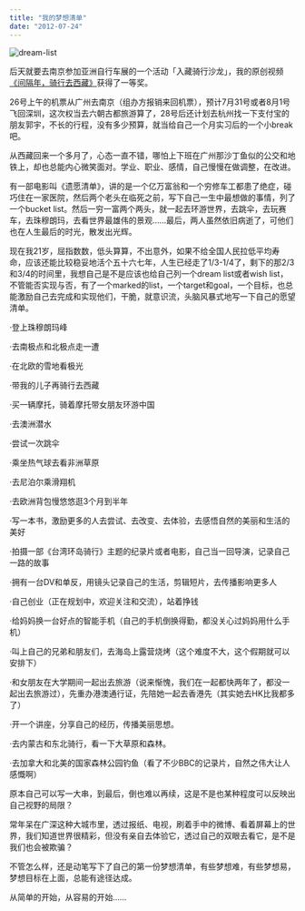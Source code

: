 ```yaml
---
title: "我的梦想清单"
date: "2012-07-24"
---
```


![dream-list](https://static.is26.com/wp-image/2012/07/dream-list1.jpg "dream-list")

后天就要去南京参加亚洲自行车展的一个活动「入藏骑行沙龙」，我的原创视频[《间隔年，骑行去西藏》](http://luolei.org/2012/06/biket2tibet-movie/)获得了一等奖。

26号上午的机票从广州去南京（组办方报销来回机票），预计7月31号或者8月1号飞回深圳，这次权当去六朝古都旅游算了，28号后还计划去杭州找一下支付宝的朋友郭宇，不长的行程，没有多少预算，就当给自己一个月实习后的一个小break吧。

从西藏回来一个多月了，心态一直不错，哪怕上下班在广州那沙丁鱼似的公交和地铁上，却也总能内心微笑面对。学业、职业、感情，自己慢慢在做调整，在改进。

有一部电影叫《遗愿清单》，讲的是一个亿万富翁和一个穷修车工都患了绝症，碰巧住在一家医院，然后两个老头在临死之前，写下自己一生中最想做的事情，列了一个bucket list。然后一穷一富两个两头，就一起去环游世界，去跳伞，去玩赛车，去珠穆朗玛，去看世界最雄伟的景观……最后，两人虽然依旧病逝了，可他们也在人生最后的时光，散发出光辉。

现在我21岁，屈指数数，低头算算，不出意外，如果不给全国人民拉低平均寿命，应该还能比较稳妥地活个五十六七年，人生已经走了1/3-1/4了，剩下的那2/3和3/4的时间里，我想自己是不是应该也给自己列一个dream list或者wish list，不管能否实现与否，有了一个marked的list，一个target和goal，一个目标，也总能激励自己去完成和实现他们，干脆，就意识流，头脑风暴式地写一下自己的愿望清单。

·登上珠穆朗玛峰

·去南极点和北极点走一遭

·在北欧的雪地看极光

·带我的儿子再骑行去西藏

·买一辆摩托，骑着摩托带女朋友环游中国

·去澳洲潜水

·尝试一次跳伞

·乘坐热气球去看非洲草原

·去尼泊尔乘滑翔机

·去欧洲背包慢悠悠逛3个月到半年

·写一本书，激励更多的人去尝试、去改变、去体验，去感悟自然的美丽和生活的美好

·拍摄一部《台湾环岛骑行》主题的纪录片或者电影，自己当一回导演，记录自己一路的故事

·拥有一台DV和单反，用镜头记录自己的生活，剪辑短片，去传播影响更多人

·自己创业（正在规划中，欢迎关注和交流），站着挣钱

·给妈妈换一台好点的智能手机（自己的手机倒换得勤，都没关心过妈妈用什么手机）

·叫上自己的兄弟和朋友们，去海岛上露营烧烤（这个难度不大，这个假期就可以安排下）

·和女朋友在大学期间一起出去旅游（说来惭愧，我们在一起都快两年了，都没一起出去旅游过），先重办港澳通行证，先陪她一起去香港先（其实她去HK比我都多了）

·开一个讲座，分享自己的经历，传播美丽思想。

·去内蒙古和东北骑行，看一下大草原和森林。

·去加拿大和北美的国家森林公园钓鱼（看了不少BBC的记录片，自然之伟大让人感慨啊）

原本自己可以写一大串，到最后，倒也难以再续，这是不是也某种程度可以反映出自己视野的局限？

常年呆在广深这种大城市里，透过报纸、电视，刷着手中的微博、看着屏幕上的世界，我们知道世界很精彩，但没有亲自去体验它，透过自己的双眼去看它，是不是我们也会被欺骗？

不管怎么样，还是动笔写下了自己的第一份梦想清单，有些梦想难，有些梦想易，梦想目标在上面，总能有途径达成。

从简单的开始，从容易的开始……
